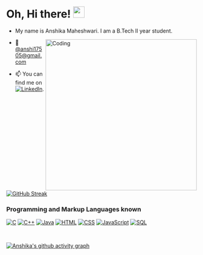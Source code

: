 # Oh, Hi there! <img src="https://raw.githubusercontent.com/MartinHeinz/MartinHeinz/master/wave.gif" width="30px">

-  My name is Anshika Maheshwari.
   I am a B.Tech II year student.
   
<!---Image--->
<img align="right" alt="Coding" width="400" src="https://cdn.dribbble.com/users/4671489/screenshots/14570649/media/e672ce4f512514d6ce7e72b41884884b.png">

<!---Contact details--->
 - 💌 [@anshi17505@gmail.com](mailto:anshi17505@gmail.com)
- 📫 You can find me on [![LinkedIn][2.2]][2].
    
    [ 2.2]: https://raw.githubusercontent.com/MartinHeinz/MartinHeinz/master/linkedin-3-16.png (LinkedIn icon without padding)
    [2]: https://www.linkedin.com/in/maheshwarianshika/
<!---
anshi20/anshi20 is a ✨ special ✨ repository because its `README.md` (this file) appears on your GitHub profile.
You can click the Preview link to take a look at your changes.
--->

[![GitHub Streak](https://github-readme-streak-stats.herokuapp.com/?user=anshi20)](https://git.io/streak-stats)

### Programming and Markup Languages known 
<p>
    <a href="https://github.com/search?q=user%3ADenverCoder1+language%3Ac"><img alt="C" src="https://custom-icon-badges.herokuapp.com/badge/C-03599C.svg?logo=c-in-hexagon&logoColor=white"></a>
    <a href="https://github.com/search?q=user%3ADenverCoder1+language%3Acpp"><img alt="C++" src="https://custom-icon-badges.herokuapp.com/badge/C++-9C033A.svg?logo=cpp2&logoColor=white"></a>
    <a href="https://github.com/search?q=user%3ADenverCoder1+language%3Ajava"><img alt="Java" src="https://custom-icon-badges.herokuapp.com/badge/Java-007396.svg?logo=java&logoColor=white"></a>
   <a href="https://github.com/search?q=user%3ADenverCoder1+language%3Ahtml"><img alt="HTML" src="https://img.shields.io/badge/HTML-E34F26.svg?logo=html5&logoColor=white"></a>
   <a href="https://github.com/search?q=user%3ADenverCoder1+language%3Acss"><img alt="CSS" src="https://img.shields.io/badge/CSS-1572B6.svg?logo=css3&logoColor=white"></a>
    <a href="https://github.com/search?q=user%3ADenverCoder1+language%3Ajavascript"><img alt="JavaScript" src="https://img.shields.io/badge/JavaScript-F7DF1E.svg?logo=javascript&logoColor=black"></a>
    <a href="https://github.com/search?q=user%3ADenverCoder1+language%3Asql"><img alt="SQL" src="https://custom-icon-badges.herokuapp.com/badge/SQL-025E8C.svg?logo=database&logoColor=white"></a>
   
</p>
<br>

<!-- https://github.com/anshi20/github-readme-activity-graph -->
[![Anshika's github activity graph](https://activity-graph.herokuapp.com/graph?username=anshi20)](https://github.com/anshi20/github-readme-activity-graph)




